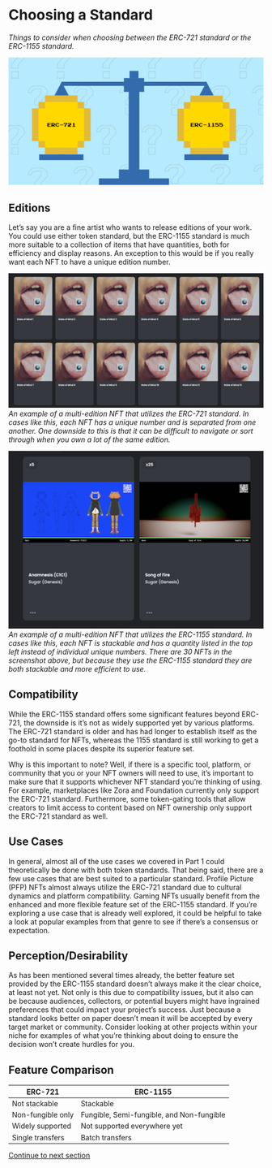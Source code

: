 # Choosing a Standard

*Things to consider when choosing between the ERC-721 standard or the ERC-1155 standard.*

![Choosing an NFT Standard](/docs/images/encyclopedia/NFT-Options-nftschool.png)

## Editions

Let’s say you are a fine artist who wants to release editions of your work. You could use either token standard, but the ERC-1155 standard is much more suitable to a collection of items that have quantities, both for efficiency and display reasons. An exception to this would be if you really want each NFT to have a unique edition number.

![An example of a multi-edition NFT that utilizes the ERC-721 standard. In cases like this, each NFT has a unique number and is separated from one another. One downside to this is that it can be difficult to navigate or sort through when you own a lot of the same edition.](/docs/images/encyclopedia/editions721.png)
*An example of a multi-edition NFT that utilizes the ERC-721 standard. In cases like this, each NFT has a unique number and is separated from one another. One downside to this is that it can be difficult to navigate or sort through when you own a lot of the same edition.*

![An example of a multi-edition NFT that utilizes the ERC-1155 standard. In cases like this, each NFT is stackable and has a quantity listed in the top left instead of individual unique numbers. There are 30 NFTs in the screenshot above, but because they use the ERC-1155 standard they are both stackable and more efficient to use.](/docs/images/encyclopedia/editions1155.png)
*An example of a multi-edition NFT that utilizes the ERC-1155 standard. In cases like this, each NFT is stackable and has a quantity listed in the top left instead of individual unique numbers. There are 30 NFTs in the screenshot above, but because they use the ERC-1155 standard they are both stackable and more efficient to use.*

## Compatibility

While the ERC-1155 standard offers some significant features beyond ERC-721, the downside is it’s not as widely supported yet by various platforms. The ERC-721 standard is older and has had longer to establish itself as the go-to standard for NFTs, whereas the 1155 standard is still working to get a foothold in some places despite its superior feature set. 

Why is this important to note? Well, if there is a specific tool, platform, or community that you or your NFT owners will need to use, it’s important to make sure that it supports whichever NFT standard you’re thinking of using. For example, marketplaces like Zora and Foundation currently only support the ERC-721 standard. Furthermore, some token-gating tools that allow creators to limit access to content based on NFT ownership only support the ERC-721 standard as well.

## Use Cases

In general, almost all of the use cases we covered in Part 1 could theoretically be done with both token standards. That being said, there are a few use cases that are best suited to a particular standard. Profile Picture (PFP) NFTs almost always utilize the ERC-721 standard due to cultural dynamics and platform compatibility. Gaming NFTs usually benefit from the enhanced and more flexible feature set of the ERC-1155 standard. If you’re exploring a use case that is already well explored, it could be helpful to take a look at popular examples from that genre to see if there’s a consensus or expectation.

## Perception/Desirability

As has been mentioned several times already, the better feature set provided by the ERC-1155 standard doesn’t always make it the clear choice, at least not yet. Not only is this due to compatibility issues, but it also can be because audiences, collectors, or potential buyers might have ingrained preferences that could impact your project’s success. Just because a standard looks better on paper doesn’t mean it will be accepted by every target market or community. Consider looking at other projects within your niche for examples of what you’re thinking about doing to ensure the decision won’t create hurdles for you.

## Feature Comparison

| ERC-721           | ERC-1155                                  |
|-------------------|-------------------------------------------|
| Not stackable     | Stackable                                 |
| Non-fungible only | Fungible, Semi-fungible, and Non-fungible |
| Widely supported  | Not supported everywhere yet              |
| Single transfers  | Batch transfers                           |

[Continue to next section](/encyclopedia/part-2/choosing-types)
